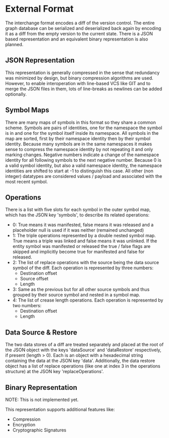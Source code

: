 # External Format
The interchange format encodes a diff of the version control.
The entire graph database can be serialized and deserialized back again by encoding it as a diff from the empty version to the current state.
There is a JSON based representation and an equivalent binary representation is also planned.

## JSON Representation
This representation is generally compressed in the sense that redundancy was minimized by design, but binary compression algorithms are used.
However, to enable interoperation with line-based VCS like GIT and to merge the JSON files in them, lots of line-breaks as newlines can be added optionally.

## Symbol Maps
There are many maps of symbols in this format so they share a common scheme.
Symbols are pairs of identities, one for the namespace the symbol is in and one for the symbol itself inside its namespace.
All symbols in the map are sorted, first by their namespace identity then by their symbol identity.
Because many symbols are in the same namespaces it makes sense to compress the namespace identity by not repeating it and only marking changes.
Negative numbers indicate a change of the namespace identity for all following symbols to the next negative number.
Because 0 is a valid symbol identity, but also a valid namespace identity, the namespace identities are shifted to start at -1 to distinguish this case.
All other (non integer) datatypes are considered values / payload and associated with the most recent symbol.

## Operations
There is a list with five slots for each symbol in the outer symbol map, which has the JSON key 'symbols', to describe its related operations:
- 0: True means it was manifested, false means it was released and a placeholder null is used if it was neither (remained unchanged)
- 1: The triple operations represented by a double nested symbol map. True means a triple was linked and false means it was unlinked. If the entity symbol was manifested or released the true / false flags are skipped and implicitly become true for manifested and false for released.
- 2: The list of replace operations with the source being the data source symbol of the diff. Each operation is represented by three numbers:
    - Destination offset
    - Source offset
    - Length
- 3: Same as the previous but for all other source symbols and thus grouped by their source symbol and nested in a symbol map.
- 4: The list of crease length operations. Each operation is represented by two numbers:
    - Destination offset
    - Length

## Data Source & Restore
The two data stores of a diff are treated separately and placed at the root of the JSON object with the keys 'dataSource' and 'dataRestore' respectively, if present (length > 0).
Each is an object with a hexadecimal string containing the data at the JSON key 'data'.
Additionally, the data restore object has a list of replace operations (like one at index 3 in the operations structure) at the JSON key 'replaceOperations'.

## Binary Representation
NOTE: This is not implemented yet.

This representation supports additional features like:
- Compression
- Encryption
- Cryptographic Signatures
